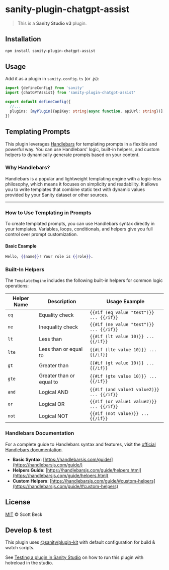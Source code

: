 # sanity-plugin-chatgpt-assist

> This is a **Sanity Studio v3** plugin.

## Installation

```sh
npm install sanity-plugin-chatgpt-assist
```

## Usage

Add it as a plugin in `sanity.config.ts` (or .js):

```ts
import {defineConfig} from 'sanity'
import {chatGPTAssist} from 'sanity-plugin-chatgpt-assist'

export default defineConfig({
  //...
  plugins: [myPlugin({apiKey: string|async function, apiUrl: string})],
})
```

## Templating Prompts

This plugin leverages [Handlebars](https://handlebarsjs.com/) for templating prompts in a flexible and powerful way. You can use Handlebars' logic, built-in helpers, and custom helpers to dynamically generate prompts based on your content.

### Why Handlebars?

Handlebars is a popular and lightweight templating engine with a logic-less philosophy, which means it focuses on simplicity and readability. It allows you to write templates that combine static text with dynamic values provided by your Sanity dataset or other sources.

---

### How to Use Templating in Prompts

To create templated prompts, you can use Handlebars syntax directly in your templates. Variables, loops, conditionals, and helpers give you full control over prompt customization.

#### Basic Example

```handlebars
Hello, {{name}}! Your role is {{role}}.
```

### Built-In Helpers

The `TemplateEngine` includes the following built-in helpers for common logic operations:

| Helper Name | Description                     | Usage Example                            |
|-------------|---------------------------------|------------------------------------------|
| `eq`        | Equality check                 | `{{#if (eq value "test")}} ... {{/if}}` |
| `ne`        | Inequality check               | `{{#if (ne value "test")}} ... {{/if}}` |
| `lt`        | Less than                      | `{{#if (lt value 10)}} ... {{/if}}`     |
| `lte`       | Less than or equal to          | `{{#if (lte value 10)}} ... {{/if}}`    |
| `gt`        | Greater than                   | `{{#if (gt value 10)}} ... {{/if}}`     |
| `gte`       | Greater than or equal to       | `{{#if (gte value 10)}} ... {{/if}}`    |
| `and`       | Logical AND                    | `{{#if (and value1 value2)}} ... {{/if}}` |
| `or`        | Logical OR                     | `{{#if (or value1 value2)}} ... {{/if}}` |
| `not`       | Logical NOT                    | `{{#if (not value)}} ... {{/if}}`       |

### Handlebars Documentation

For a complete guide to Handlebars syntax and features, visit the [official Handlebars documentation](https://handlebarsjs.com/).

- **Basic Syntax**: [https://handlebarsjs.com/guide/](https://handlebarsjs.com/guide/)
- **Helpers Guide**: [https://handlebarsjs.com/guide/helpers.html](https://handlebarsjs.com/guide/helpers.html)
- **Custom Helpers**: [https://handlebarsjs.com/guide/#custom-helpers](https://handlebarsjs.com/guide/#custom-helpers)

## License

[MIT](LICENSE) © Scott Beck

## Develop & test

This plugin uses [@sanity/plugin-kit](https://github.com/sanity-io/plugin-kit)
with default configuration for build & watch scripts.

See [Testing a plugin in Sanity Studio](https://github.com/sanity-io/plugin-kit#testing-a-plugin-in-sanity-studio)
on how to run this plugin with hotreload in the studio.
